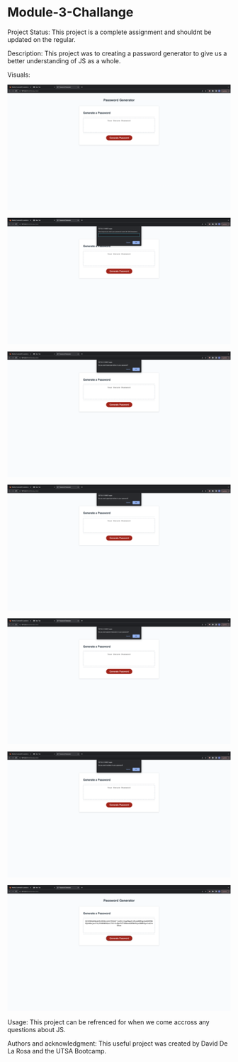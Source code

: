 # Module-3-Challange
Project Status:
This project is a complete assignment and shouldnt be updated on the regular.

Description:
This project was to creating a password generator to give us a better understanding of JS as a whole.

Visuals:

![Alt text](/Assets/Screen%20Shot%202023-09-10%20at%209.10.14%20PM.png)

![Alt text](/Assets/Screen%20Shot%202023-09-10%20at%209.10.26%20PM.png)

![Alt text](/Assets/Screen%20Shot%202023-09-10%20at%209.10.44%20PM.png)

![Alt text](/Assets/Screen%20Shot%202023-09-10%20at%209.10.51%20PM.png)

![Alt text](/Assets/Screen%20Shot%202023-09-10%20at%209.11.09%20PM.png)

![Alt text](/Assets/Screen%20Shot%202023-09-10%20at%209.11.17%20PM.png)

![Alt text](/Assets/Screen%20Shot%202023-09-10%20at%209.11.25%20PM.png)

Usage:
This project can be refrenced for when we come accross any questions about JS.

Authors and acknowledgment:
This useful project was created by David De La Rosa and the UTSA Bootcamp.
